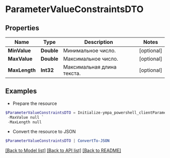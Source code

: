 # ParameterValueConstraintsDTO
## Properties

Name | Type | Description | Notes
------------ | ------------- | ------------- | -------------
**MinValue** | **Double** | Минимальное число. | [optional] 
**MaxValue** | **Double** | Максимальное число. | [optional] 
**MaxLength** | **Int32** | Максимальная длина текста. | [optional] 

## Examples

- Prepare the resource
```powershell
$ParameterValueConstraintsDTO = Initialize-ympa_powershell_clientParameterValueConstraintsDTO  -MinValue null `
 -MaxValue null `
 -MaxLength null
```

- Convert the resource to JSON
```powershell
$ParameterValueConstraintsDTO | ConvertTo-JSON
```

[[Back to Model list]](../README.md#documentation-for-models) [[Back to API list]](../README.md#documentation-for-api-endpoints) [[Back to README]](../README.md)

